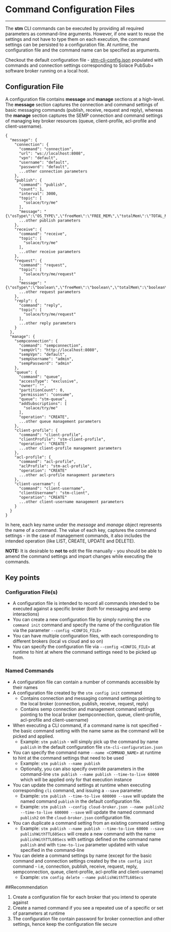 # Command Configuration Files

---

The __stm__ CLI commands can be executed by providing all required parameters as command-line arguments. However, if one want to reuse the settings and not have to type them on each execution, the command settings can be persisted to a configuration file. At runtime, the configuration file and the command name can be specified as arguments.

Checkout the default configuration file - [stm-cli-config.json](stm-cli-config.json) populated with commands and connection settings corresponding to Solace PubSub+ software broker running on a local host.

## Configuration File

A configuration file contains __message__ and __manage__ sections at a high-level. The __message__ section captures the connection and command settings of basic messaging commands (publish, receive, request and reply), whereas the __manage__ section captures the SEMP connection and command settings of managing key broker resources (queue, client-profile, acl-profile and client-username).

```
{
  "message": {
    "connection": {
      "command": "connection",
      "url": "ws://localhost:8008",
      "vpn": "default",
      "username": "default",
      "password": "default",
      ...other connection parameters
    },
    "publish": {
      "command": "publish",
      "count": 1,
      "interval": 3000,
      "topic": [
        "solace/try/me"
      ],
      "message": "{\"osType\":\"OS_TYPE\",\"freeMem\":\"FREE_MEM\",\"totalMem\":\"TOTAL_MEM\",\"timeZone\":\"TIME_ZONE\"}",
      ...other publish parameters
    },
    "receive": {
      "command": "receive",
      "topic": [
        "solace/try/me"
      ],
      ...other receive parameters
    },
    "request": {
      "command": "request",
      "topic": [
        "solace/try/me/request"
      ],
      "message": "{\"osType\":\"boolean\",\"freeMem\":\"boolean\",\"totalMem\":\"boolean\",\"timeZone\":\"boolean\"}",
      ...other request parameters
    },
    "reply": {
      "command": "reply",
      "topic": [
        "solace/try/me/request"
      ],
      ...other reply parameters
    }
  },
  "manage": {
    "sempconnection": {
      "command": "sempconnection",
      "sempUrl": "http://localhost:8080",
      "sempVpn": "default",
      "sempUsername": "admin",
      "sempPassword": "admin"
    },
    "queue": {
      "command": "queue",
      "accessType": "exclusive",
      "owner": "",
      "partitionCount": 0,
      "permission": "consume",
      "queue": "stm-queue",
      "addSubscriptions": [
        "solace/try/me"
      ],
      "operation": "CREATE",
      ...other queue management parameters
    },
    "client-profile": {
      "command": "client-profile",
      "clientProfile": "stm-client-profile",
      "operation": "CREATE"
      ...other client-profile management parameters
    },
    "acl-profile": {
      "command": "acl-profile",
      "aclProfile": "stm-acl-profile",
      "operation": "CREATE"
      ...other acl-profile management parameters
    },
    "client-username": {
      "command": "client-username",
      "clientUsername": "stm-client",
      "operation": "CREATE"
      ...other client-username management parameters
    }
  }
}
```

In here, each key name under the _message_ and _manage_ object represents the name of a command. The value of each key, captures the command settings - in the case of management commands, it also includes the intended operation (like LIST, CREATE, UPDATE and DELETE). 

**NOTE:** It is desirable to __not to__ edit the file manually - you should be able to amend the command settings and impart changes while executing the commands.

## Key points

### Configuration File(s)
- A configuration file is intended to record all commands intended to be executed against a specific broker (both for messaging and semp interactions)
- You can create a new configuration file by simply running the `stm command init` command and specify the name of the configuration file via the parameter `--config <CONFIG_FILE>`
- You can have multiple configuration files, with each corresponding to different brokers (local vs cloud and so on)
- You can specify the configuration file via `--config <CONFIG_FILE>` at runtime to hint at where the command settings need to be picked up from.

### Named Commands
- A configuration file can contain a number of commands accessible by their names
- A configuration file created by the `stm config init` command
  - Contains connection and messaging command settings pointing to the local broker (connection, publish, receive, request, reply)
  - Contains semp connection and management command settings pointing to the local broker (sempconnection, queue, client-profile, acl-profile and client-username)
- When executing a CLI command, if a command name is not specified - the basic command setting with the name same as the command will be picked and applied.
  - Example: `stm publish` - will simply pick up the command by name `publish` in the default configuration file `stm-cli-configuration.json`
- You can specify the command name `--name <COMMAND_NAME>` at runtime to hint at the command settings that need to be used
  - Example: `stm publish --name publish`
  - Optionally, you can also specify override parameters in the command-line `stm publish --name publish --time-to-live 60000` which will be applied only for that execution instance
- You can update the command settings at runtime when executing corresponding `cli` command, and issuing a `--save` parameter.
  - Example: `stm publish --time-to-live 600000 --save` will update the named command `publish` in the default configuration file.
  - Example: `stm publish --config cloud-broker.json --name publish2 --time-to-live 600000 --save` will update the named command `publish2` on the `cloud-broker.json` configuration file.
- You can duplicate a command setting from an existing command setting
  - Example: `stm publish --name publish --time-to-live 60000 --save publishWithTTL60Secs` will create a new command with the name `publishWithTTL60Secs` with settings defined on the command name `publish` and with `time-to-live` parameter updated with value specified in the command-line
- You can delete a command settings by name (except for the basic command and connection settings created by the `stm config init` command - i.e, connection, publish, receive, request, reply, sempconnection, queue, client-profile, acl-profile and client-username)
  - Example: `stm config delete --name publishWithTTL60Secs`


##Recommendation

1. Create a configuration file for each broker that you intend to operate against
2. Create a named command if you see a repeated use of a specific or set of parameters at runtime
3. The configuration file contain password for broker connection and other settings, hence keep the configuration file secure
